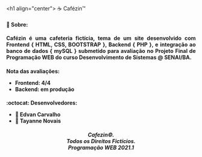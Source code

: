 <​h​1​ ​al​i​gn​=​"center"> :coffee: Cafézin™️ </h1>

<div align="left"> 
    <h4>
        💬 Sobre:
    </h4>
    <h4 style="text-align:justify">
        <strong>Cafézin</strong> é uma cafeteria fictícia, tema de um site desenvolvido com <strong>Frontend { HTML, CSS, BOOTSTRAP }, Backend { PHP }, e integração ao banco de dados { mySQL }</strong> submetido para avaliação no Projeto Final de Programação WEB do curso Desenvolvimento de Sistemas @ SENAI/BA.
    </h4>
    <h4>
        Nota das avaliações:
        <ul>
            <li>
                Frontend: <strong> 4/4 </strong>
            </li>
            <li>
                Backend: <strong> em produção </strong>
            </li>
        </ul>
    </h4>
    <h4>
        :octocat: Desenvolvedores:
    <ul>
        <li>
            👨 Edvan Carvalho
        </li>
        <li>
            👩 Tayanne Novais
        </li>
    </ul>
    </h4>
    <h5 align="center">
	Cafezin©. <br>
	Todos os Direitos Fictícios. <br>
	Programação WEB 2021.1
	</h5>



